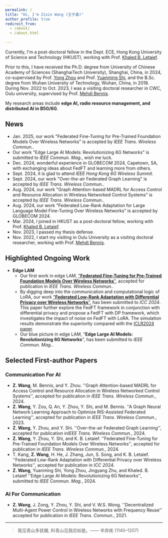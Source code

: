 ```yaml
---
permalink: /
title: "Hi, I'm Zixin Wang (王子鑫)"
author_profile: true
redirect_from: 
  - /about/
  - /about.html
  
---
```


Currently, I'm a post-doctoral fellow in the Dept. ECE, Hong Kong University of Science and Technology (HKUST), working with Prof. [Khaled B. Letaief](https://facultyprofiles.hkust.edu.hk/profiles.php?profile=khaled-ben-letaief-eekhaled).

Prior to this, I have received the Ph.D. degree from University of Chinese Academy of Sciences (ShanghaiTech University), Shanghai, China, in 2024, co-supervised by Prof. [Yong Zhou](https://faculty.sist.shanghaitech.edu.cn/faculty/zhouyong/index.html) and Prof. [Yuanming Shi](https://shiyuanming.github.io/), and the B.Sc. degree from Wuhan University of Technology, Wuhan, China, in 2018.
During Nov. 2022 to Oct. 2023, I was a visiting doctoral researcher in CWC, Oulu university, supervised by Prof. [Mehdi Bennis](https://sites.google.com/view/dr-mehdi-bennis/home).

My research areas include **edge AI, radio resource management, and distributed AI in B5G/6G**.

## News

- Jan. 2025, our work "Federated Fine-Tuning for Pre-Trained Foundation Models Over Wireless Networks" is accepted by *IEEE Trans. Wireless Commun.*.
- Our work "Edge Large AI Models: Revolutionizing 6G Networks" is submitted to *IEEE Commun. Mag.*, wish me luck.
- Dec. 2024, wonderful experience in GLOBECOM 2024, Capetown, SA, with exchanging ideas about FedFT and learning more from others.
- Sept. 2024, it is glad to attend *IEEE Hong Kong 6G Wireless Summit*.
- Sept. 2024, our work "Over-the-air Federated Graph Learning" is accepted by *IEEE Trans. Wireless Commun.*.
- Aug. 2024, our work "Graph Attention-based MADRL for Access Control and Resource Allocation in Wireless Networked Control Systems" is accepted by *IEEE Trans. Wireless Commun.*.
- Aug. 2024, our work "Federated Low-Rank Adaptation for Large Language Model Fine-Tuning Over Wireless Networks" is accepted by GLOBECOM 2024.
- Mar. 2024, I joined in HKUST as a post-doctoral fellow, working with Prof. [Khaled B. Letaief](https://facultyprofiles.hkust.edu.hk/profiles.php?profile=khaled-ben-letaief-eekhaled).
- Nov. 2023, I passed my thesis defense.
- Nov. 2022, I start my visiting in Oulu University as a visiting doctoral researcher, working with Prof. [Mehdi Bennis](https://sites.google.com/view/dr-mehdi-bennis/home).

## Highlighted Ongoing Work

- **Edge LAM**
  - Our first work in edge LAM, ["**Federated Fine-Tuning for Pre-Trained Foundation Models Over Wireless Networks**"](https://arxiv.org/abs/2407.02924), accepted for publication in *IEEE Trans. Wireless Commun.*. 
  - By digging deep into the communication and computational logic of LoRA, our work ["**Federated Low-Rank Adaptation with Differential Privacy over Wireless Networks**"](https://arxiv.org/html/2411.07806v2), has been submitted to *ICC 2024*. This paper further explore the FedFT framework in conjunction with differential privacy and propose a FedFT with DP framework, which investigates the impact of noise on FedFT with LoRA. The simulation results demonstrate the superiority compared with the [ICLR2024 paper](https://openreview.net/forum?id=NLPzL6HWNl). 
  - Our blue picture in edge LAM, "**Edge Large AI Models: Revolutionizing 6G Networks**", has been submitted to *IEEE Commun. Mag.*. 

## Selected First-author Papers

### Communication For AI

- **Z. Wang**, M. Bennis, and Y. Zhou. ''Graph Attention-based MADRL for Access Control and Resource Allocation in Wireless Networked Control Systems'', accepted for publication in *IEEE Trans. Wireless Commun.*, 2024.
- **Z. Wang**, Y. Zou, Q. An, Y. Zhou, Y. Shi, and M. Bennis. ''A Graph Neural Network Learning Approach to Optimize RIS-Assisted Federated Learning'', accepted for publication in *IEEE Trans. Wireless Commun*., 2023.
- **Z. Wang**, Y. Zhou, and Y. Shi. ''Over-the-air Federated Graph Learning'', accepted for publication in*IEEE Trans. Wireless Commun.*, 2024.
- **Z. Wang**, Y. Zhou, Y. Shi, and K. B. Letaief. ''Federated Fine-Tuning for Pre-Trained Foundation Models Over Wireless Networks'', accepted for publication in *IEEE Trans. Wireless Commun.*, 2024.
- T. Kang,  **Z. Wang**, H. He, J. Zhang, Jun, S. Song, and K. B. Letaief. ''Federated Low-Rank Adaptation with Differential Privacy over Wireless Networks'', accepted for publication in *ICC 2024*.
- **Z. Wang**, Yuanming Shi, Yong Zhou, Jingyang Zhu, and Khaled. B. Letaief ''Edge Large AI Models: Revolutionizing 6G Networks'', submitted to *IEEE Commun. Mag.*, 2024.

### AI For Communication

- **Z. Wang**, J. Zong, Y. Zhou, Y. Shi, and V. W.S. Wong. ''Decentralized Multi-Agent Power Control in Wireless Networks with Frequency Reuse'' accepted for publication in *IEEE Trans. Commun*., 2021.

---


> 我见青山多妩媚, 料青山见我应如是。—— 辛弃疾 (1140–1207)
<!-- <q>我见青山多妩媚 料青山见我应如是。</q> &#8211;辛弃疾 -->

<script type='text/javascript' id='clustrmaps' src='//cdn.clustrmaps.com/map_v2.js?cl=d3d3d3&w=a&t=n&d=Yqy2OFBKzdm3tNjEiEUS1eF0Ls7s8_y0pmkGlVbygzQ&co=ffffff&cmo=3acc3a&cmn=ff5353&ct=808080'></script>
